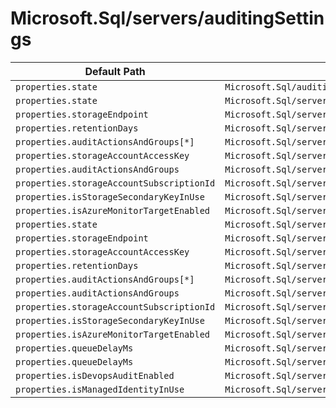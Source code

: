 # Microsoft.Sql/servers/auditingSettings

| Default Path | Alias |
|---|---|
| `properties.state` | `Microsoft.Sql/auditingSettings.state` |
| `properties.state` | `Microsoft.Sql/servers/auditingSettings/state` |
| `properties.storageEndpoint` | `Microsoft.Sql/servers/auditingSettings/storageEndpoint` |
| `properties.retentionDays` | `Microsoft.Sql/servers/auditingSettings/retentionDays` |
| `properties.auditActionsAndGroups[*]` | `Microsoft.Sql/servers/auditingSettings/auditActionsAndGroups[*]` |
| `properties.storageAccountAccessKey` | `Microsoft.Sql/servers/auditingSettings/storageAccountAccessKey` |
| `properties.auditActionsAndGroups` | `Microsoft.Sql/servers/auditingSettings/auditActionsAndGroups` |
| `properties.storageAccountSubscriptionId` | `Microsoft.Sql/servers/auditingSettings/storageAccountSubscriptionId` |
| `properties.isStorageSecondaryKeyInUse` | `Microsoft.Sql/servers/auditingSettings/isStorageSecondaryKeyInUse` |
| `properties.isAzureMonitorTargetEnabled` | `Microsoft.Sql/servers/auditingSettings/isAzureMonitorTargetEnabled` |
| `properties.state` | `Microsoft.Sql/servers/auditingSettings/default.state` |
| `properties.storageEndpoint` | `Microsoft.Sql/servers/auditingSettings/default.storageEndpoint` |
| `properties.storageAccountAccessKey` | `Microsoft.Sql/servers/auditingSettings/default.storageAccountAccessKey` |
| `properties.retentionDays` | `Microsoft.Sql/servers/auditingSettings/default.retentionDays` |
| `properties.auditActionsAndGroups[*]` | `Microsoft.Sql/servers/auditingSettings/default.auditActionsAndGroups[*]` |
| `properties.auditActionsAndGroups` | `Microsoft.Sql/servers/auditingSettings/default.auditActionsAndGroups` |
| `properties.storageAccountSubscriptionId` | `Microsoft.Sql/servers/auditingSettings/default.storageAccountSubscriptionId` |
| `properties.isStorageSecondaryKeyInUse` | `Microsoft.Sql/servers/auditingSettings/default.isStorageSecondaryKeyInUse` |
| `properties.isAzureMonitorTargetEnabled` | `Microsoft.Sql/servers/auditingSettings/default.isAzureMonitorTargetEnabled` |
| `properties.queueDelayMs` | `Microsoft.Sql/servers/auditingSettings/default.queueDelayMs` |
| `properties.queueDelayMs` | `Microsoft.Sql/servers/auditingSettings/queueDelayMs` |
| `properties.isDevopsAuditEnabled` | `Microsoft.Sql/servers/auditingSettings/isDevopsAuditEnabled` |
| `properties.isManagedIdentityInUse` | `Microsoft.Sql/servers/auditingSettings/isManagedIdentityInUse` |


